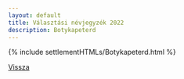 ```yaml
---
layout: default
title: Választási névjegyzék 2022
description: Botykapeterd
---
```


{% include settlementHTMLs/Botykapeterd.html %}

[Vissza](../)